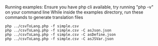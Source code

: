 Running examples:
Ensure you have php cli available, try running "php -v" on your command line
While inside the examples directory, run these commands to generate translation files

    php ../csvToLang.php -f simple.csv
    php ../csvToLang.php -f simple.csv -C asJson.json
    php ../csvToLang.php -f simple.csv -C asDefine.json
    php ../csvToLang.php -f simple.csv -C asJSVar.json
